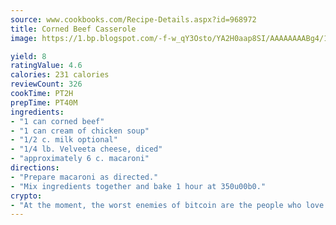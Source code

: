```yaml
---
source: www.cookbooks.com/Recipe-Details.aspx?id=968972
title: Corned Beef Casserole
image: https://1.bp.blogspot.com/-f-w_qY3Osto/YA2H0aap8SI/AAAAAAAABg4/17myAO5s9b8JksYvWDXpYkaDlcY0g6k_gCLcBGAsYHQ/s296/3.png

yield: 8
ratingValue: 4.6
calories: 231 calories
reviewCount: 326
cookTime: PT2H
prepTime: PT40M
ingredients:
- "1 can corned beef"
- "1 can cream of chicken soup"
- "1/2 c. milk optional"
- "1/4 lb. Velveeta cheese, diced"
- "approximately 6 c. macaroni"
directions:
- "Prepare macaroni as directed."
- "Mix ingredients together and bake 1 hour at 350u00b0."
crypto:
- "At the moment, the worst enemies of bitcoin are the people who love bitcoin."
---
```

